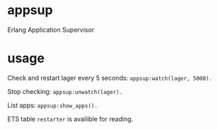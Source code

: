 appsup
======

Erlang Application Supervisor

usage
=====

Check and restart lager every 5 seconds:
```appsup:watch(lager, 5000).```

Stop checking:
```appsup:unwatch(lager).```

List apps:
```appsup:show_apps().```

ETS table ```restarter``` is availible for reading.
